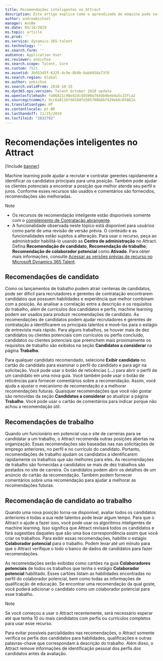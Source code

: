 ```yaml
---
title: Recomendações inteligentes no Attract
description: Este artigo explica como o aprendizado de máquina pode ser usado para fornecer recomendações para trabalhos e candidatos a trabalhos no Microsoft Dynamics 365 Talent - Attract.
author: andreabichsel
manager: AnnBe
ms.date: 05/16/2019
ms.topic: article
ms.prod: ''
ms.service: dynamics-365-talent
ms.technology: ''
ms.search.form: ''
audience: Application User
ms.reviewer: anbichse
ms.search.scope: Talent, Core
ms.custom: 7521
ms.assetid: 3b953d5f-6325-4c9e-8b9b-6ab0458a73f8
ms.search.region: Global
ms.author: anbichse
ms.search.validFrom: 2018-10-15
ms.dyn365.ops.version: Talent October 2018 update
ms.openlocfilehash: fa06821c98e42dcd8590a764db9beb4a5c33fca2
ms.sourcegitcommit: 9cc6a011bfdd1b0fe505760b6bf429eb6c65862a
ms.translationtype: HT
ms.contentlocale: pt-BR
ms.lasthandoff: 11/25/2019
ms.locfileid: "2832782"
---
```

# <a name="intelligent-recommendations-in-attract"></a>Recomendações inteligentes no Attract

[!include [banner](includes/banner.md)]

Machine learning pode ajudar a recrutar e contratar gerentes rapidamente a identificar os candidatos principais para uma posição. Também pode ajudar os clientes potenciais a encontrar a posição que melhor atenda seu perfil e juros. Conforme esses recursos são usados e comentários são fornecidos, recomendações são melhoradas.

> [!NOTE] 
> - Os recursos de recomendação inteligente estão disponíveis somente com o [complemento de Contratação abrangente](https://docs.microsoft.com/dynamics365/unified-operations/talent/attract-comprehensive-hiring).
> - A funcionalidade observada neste tópico está disponível para usuários como parte de uma revisão de versão prévia. O conteúdo e as funcionalidades estão sujeitos a alteração. Para usar o recurso, peça ao administrador habilitá-lo usando as **Centro de administração** no Attract. Defina **Recomendação de candidato**, **Recomendação de trabalho**, **Recomendação de colaborador potencial** como **Ativado**. Para obter mais informações, consulte [Acessar as versões prévias de recurso no Microsoft Dynamics 365 Talent](./access-preview-feature.md). 


## <a name="candidate-recommendations"></a>Recomendações de candidato

Como os lançamentos de trabalho podem atrair centenas de candidatos, pode ser difícil para recrutadores e gerentes de contratação encontrarem candidatos que possuem habilidades e experiência que melhor combinam com a posição. Ao analisar a correlação entre a descrição e os requisitos do trabalho, além de currículos dos candidatos e perfis, machine learning podem ser usados para produzir recomendações de candidato. As recomendações de candidatos podem ajudar recrutadores e gerentes de contratação a identificarem os principais talentos e movê-los para o estágio de entrevista mais rápido. Para alguns trabalhos, se houver mais de dez candidatos ou clientes potenciais com currículos ou perfis concluído, candidatos ou clientes potenciais que preenchem mais proximamente os requisitos de trabalho são exibidos na seção **Candidatos a considerar** na página **Trabalho**.

Para qualquer candidato recomendado, selecione **Exibir candidato** no cartão do candidato para examinar o perfil do candidato e para agir na solicitação. Você pode usar o botão de reticências (**...**) para abrir o perfil de um candidato em uma nova guia. Você também pode usar o botão de reticências para fornecer comentários sobre a recomendação. Assim, você ajuda a ajustar o mecanismo de recomendação e a melhorar recomendações futuras. Quaisquer recomendações que você não gostar são removidas da seção **Candidatos a considerar** ao atualizar a página **Trabalho**. Você pode usar o cartão de comentários para indicar porque não achou a recomendação útil.

## <a name="job-recommendations"></a>Recomendações de trabalho 

Quando um funcionário em potencial usa o site de carreiras para se candidatar a um trabalho, o Attract recomenda outras posições abertas na organização. Essas recomendações são baseadas nas nas solicitações de emprego anteriores, no perfil e no currículo do candidato. Portanto, recomendações de trabalho ajudam os candidatos a identificarem rapidamente os trabalhos que são melhores para eles. As recomendações de trabalho são fornecidas a candidatos se mais de dez trabalhos são postados no site de carreira. Os candidatos podem abrir os detalhes de um anúncio do cartão da recomendação. Também podem fornecer comentários sobre uma recomendação para ajudar a melhorar as recomendações futuras.

## <a name="prospect-recommendations"></a>Recomendação de candidato ao trabalho 

Quando uma nova posição torna-se disponível, avaliar todos os candidatos anteriores e todas a sua rede talentos pode levar algum tempo. Para que o Attract o ajude a fazer isso, você pode usar os algoritmos inteligentes de machine learning. Isso significa que Attract revisará todos os candidatos e fará sugestões daqueles que são uma boa correspondência assim que você criar os trabalhos. Para exibir essas recomendações, habilite o estágio **Colaborador potencial** para o trabalho. Podem levar até um minuto para que o Attract verifique o todo o banco de dados de candidatos para fazer recomendações.

As recomendações serão exibidas como cartões na guia **Colaboradores potenciais** de todos os trabalhos que tenha o estágio **Colaborador potencial** habilitado. Esses cartões listam as habilidades encontradas no perfil do colaborador potencial, bem como todas as informações de qualificação de educação. Se encontrar uma recomendação da qual goste, você poderá adicionar o candidato como um colaborador potencial para esse trabalho.

> [!NOTE]
> Se você começou a usar o Attract recentemente, será necessário esperar até que tenha 10 ou mais candidatos com perfis ou currículos completos para usar esse recurso.

Para evitar possíveis parcialidades nas recomendações, o Attract somente verifica os perfis dos candidatos para habilidades, qualificações e outras palavras-chave que correspondam à descrição do trabalho. Além disso, o Attract remove informações de identificação pessoal dos perfis dos candidatos antes da avaliação.
